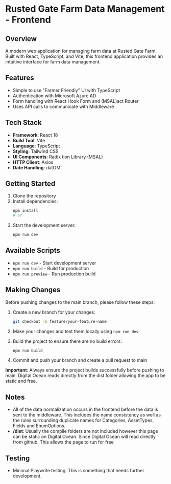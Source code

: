 # Rusted Gate Farm Data Management - Frontend

## Overview
A modern web application for managing farm data at Rusted Gate Farm. Built with React, TypeScript, and Vite, this frontend application provides an intuitive interface for farm data management.

## Features

- Simple to use "Farmer Friendly" UI with TypeScript
- Authentication with Microsoft Azure AD
- Form handling with React Hook Form and (MSAL)act Router
- Uses API calls to communicate with Middleware 
## Tech Stack

- **Framework**: React 18
- **Build Tool**: Vite
- **Language**: TypeScript
- **Styling**: Tailwind CSS
- **UI Components**: Radix tion Library (MSAL)
- **HTTP Client**: Axios
- **Date Handling**: datOM

## Getting Started

1. Clone the repository
2. Install dependencies:
   ```bash
   npm install
   # or
3. Start the development server:
   ```bash
   npm run dev

## Available Scripts

- `npm run dev` - Start development server
- `npm run build` - Build for production
- `npm run preview` - Run production build

## Making Changes

Before pushing changes to the main branch, please follow these steps:

1. Create a new branch for your changes:
   ```bash
   git checkout -b feature/your-feature-name
   ```

2. Make your changes and test them locally using `npm run dev`

3. Build the project to ensure there are no build errors:
   ```bash
   npm run build
   ```

6. Commit and push your branch and create a pull request to main

**Important**: Always ensure the project builds successfully before pushing to main. Digital Ocean reads directly from the dist folder allowing the app to be static and free.

## Notes
- All of the data normalization occurs in the frontend before the data is sent to the middleware. This includes the name consistency as well as the rules surrounding duplicate names for Categories, AssetTypes, Fields and EnumOptions.
- **/dist**: Usually the compile folders are not included however this page can be static on Digital Ocean. Since Digital Ocean will read directly from github. This allows the page to run for free

## Testing
- Minimal Playwrite testing. This is something that needs further development.
